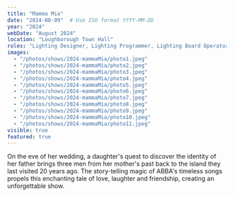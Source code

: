 ```yaml
---
title: "Mamma Mia"
date: "2024-08-09"  # Use ISO format YYYY-MM-DD
year: "2024"
webDate: "August 2024"
location: "Loughborough Town Hall"
roles: "Lighting Designer, Lighting Programmer, Lighting Board Operator"
images:
  - "/photos/shows/2024-mammaMia/photo1.jpeg"
  - "/photos/shows/2024-mammaMia/photo2.jpeg"
  - "/photos/shows/2024-mammaMia/photo3.jpeg"
  - "/photos/shows/2024-mammaMia/photo4.jpeg"
  - "/photos/shows/2024-mammaMia/photo5.jpeg"
  - "/photos/shows/2024-mammaMia/photo6.jpeg"
  - "/photos/shows/2024-mammaMia/photo7.jpeg"
  - "/photos/shows/2024-mammaMia/photo8.jpeg"
  - "/photos/shows/2024-mammaMia/photo9.jpeg"
  - "/photos/shows/2024-mammaMia/photo10.jpeg"
  - "/photos/shows/2024-mammaMia/photo11.jpeg"
visible: true
featured: true
---
```

On the eve of her wedding, a daughter's quest to discover the identity of her father brings three men from her mother's past back to the island they last visited 20 years ago. The story-telling magic of ABBA's timeless songs propels this enchanting tale of love, laughter and friendship, creating an unforgettable show.